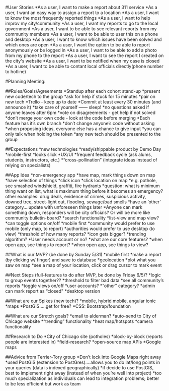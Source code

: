 #User Stories
  *As a user, I want to make a report about 311 service
  *As a user, I want an easy way to assign a report to a location
  *As a user, I want to know the most frequently reported things
  *As a user, I want to help improv my city/community
  *As a user, I want my reports to go to the local government
  *As a user, I want to be able to see relevant reports from my community members
  *As a user, I want to be able to user this on a phone and desktop
  *As a user, I want to know which issues have been solved and which ones are open
  *As a user, I want the option to be able to report anonymously or be logged in
  *As a user, I want to be able to add a photo from my phone to the report
  *As a user, I want to see the report I created on the city's website
  *As a user, I want to be notified when my case is closed
  *As a user, I want to be able to contant local officials directly(phone number to hotline)

#Planning Meeting:

##Rules/Goals/Agreements
*Standup after each cohort stand-up
*present new code/tech to the group
*ask for help if stuck for 15 minutes
*pair on new tech
*Trello - keep up to date
*Commit at least every 30 minutes (and announce it)
*take care of yourself —— sleep!
*no questions asked if anyone leaves after 6pm
*vote on disagreements - get help if not solved
*don’t merge your own code - look at the code before merging
*Each feature has it’s own branch
*don’t change anyone’s code without asking
*when proposing ideas, everyone else has a chance to give input
*you can only talk when holding the token
*any new tech should be presented to the group

##Expectations
*new technologies
*ready/shippable product by Demo Day
*mobile-first
*looks slick
*UX/UI
*frequent feedback cycle (ask alums, students, instructors, etc.)
*“cross-pollination” (integrate ideas instead of relying on specialists)

##App Idea
*non-emergency app
*have map, mark things down on map
*have selection of things 
*click icon
*click location on map
*e.g. pothole, see smashed windshield, graffiti, fire hydrants
*question: what is minimum thing want on list, what is maximum thing before it becomes an emergency?
other examples: drug deals, evidence of crimes, suspicious activity, downed tree, street-light out, flooding, sewage/bad smells
*have an ‘other’ category….update with unforeseen things later
*Anyone can mark something down, responders will be city officials? Or will be more like community bulletin-board?
*search functionality
*list-view and map view?
*can toggle options on/off
*mobile first
*community would prefer to use mobile (only map, to report)
*authorities would prefer to use desktop (to view)
*threshold of how many reports?
*icon gets bigger?
*trending algorithm?
*User needs account  or no?
*what are our core features?
*when open app, see things to report?
*when open app, see things to view?

##What is our MVP? (be done by Sunday 5/31)
*mobile first
*make a report (by clicking w/ finger) and save to database
*geolocation
*plot what you saw on map
*see a map of your location, click or drag cursor to mark event

##Next Steps (full-features to do after MVP, be done by Friday 6/5)?
*logic to group events together??
*threshold to filter bad data
*see all community’s reports
*toggle views on/off
*user accounts?
*“other” category?
*admin can mark report as “closed"
*desktop version

##What are our Spikes (new tech)?
*mobile, hybrid mobile, angular ionic
*maps
*PostGIS…..get for free?
*CSS: Bootstrap/foundation

##What are our Stretch goals?
*email to alderman?
*auto-send to City of Chicago website
*“trending” functionality
*heat map/hotspots
*camera functionality

##Research to Do
*City of Chicago site (potholes)
*block-by-block (reports people are interested in)
*field-research?
*open-source map APIs
*Google maps

##Advice from Terrier-Tory group
*Don’t lock into Google Maps right away
*used PostGIS (extension to PostGres)….allows you to do lat/long points in your queries (data is indexed  geographically)
*if decide to use PostGIS, best to implement right away (instead of when you’re well into project)
*too much specialization as individuals can lead to integration problems; better to be less efficient but work as team

